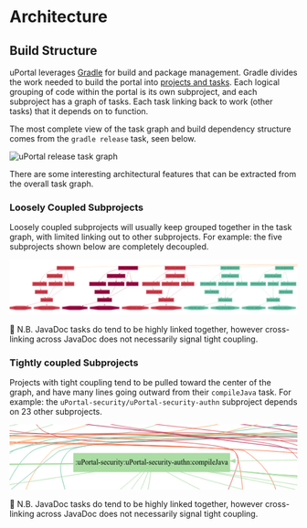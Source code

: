 # Architecture

## Build Structure

uPortal leverages [Gradle][] for build and package management.
Gradle divides the work needed to build the portal into [projects and tasks][].
Each logical grouping of code within the portal is its own subproject, and each subproject has a graph of tasks.
Each task linking back to work (other tasks) that it depends on to function.

The most complete view of the task graph and build dependency structure comes from the `gradle release` task, seen below.

![uPortal release task graph](../../images/uportal-release-task.min.svg)

There are some interesting architectural features that can be extracted from the overall task graph.

### Loosely Coupled Subprojects

Loosely coupled subprojects will usually keep grouped together in the task graph, with limited linking out to other subprojects.
For example: the five subprojects shown below are completely decoupled.

![loose coupling in task graph](../../images/release-task-graph-loose-coupling.png)

:notebook: N.B. JavaDoc tasks do tend to be highly linked together, however cross-linking across JavaDoc does not necessarily signal tight coupling.

### Tightly coupled Subprojects

Projects with tight coupling tend to be pulled toward the center of the graph, and have many lines going outward from their `compileJava` task.
For example: the `uPortal-security/uPortal-security-authn` subproject depends on 23 other subprojects.

![tight coupling in task graph](../../images/release-task-graph-tight-coupling.png)

:notebook: N.B. JavaDoc tasks do tend to be highly linked together, however cross-linking across JavaDoc does not necessarily signal tight coupling.

[Gradle]: https://gradle.org
[projects and tasks]: https://docs.gradle.org/current/userguide/tutorial_using_tasks.html
